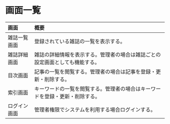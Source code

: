 # 画面一覧

|画面|概要|
|:--|:--|
|雑誌一覧画面|登録されている雑誌の一覧を表示する。|
|雑誌詳細画面|雑誌の詳細情報を表示する。管理者の場合は雑誌ごとの設定画面としても機能する。|
|目次画面|記事の一覧を閲覧する。管理者の場合は記事を登録・更新・削除する。|
|索引画面|キーワードの一覧を閲覧する。管理者の場合はキーワードを登録・更新・削除する。|
|ログイン画面|管理者権限でシステムを利用する場合ログインする。|